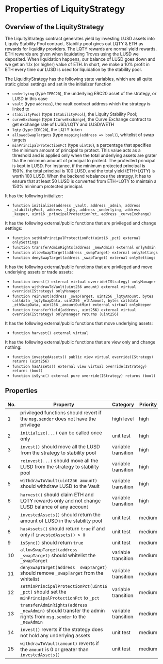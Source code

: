 # Properties of LiquityStrategy

## Overview of the LiquityStrategy

The LiquityStrategy contract generates yield by investing LUSD assets into Liquity Stability Pool contract. Stability pool gives out LQTY & ETH as rewards for liquidity providers. The LQTY rewards are normal yield rewards. ETH rewards are given when liquidating Troves using the LUSD we deposited. When liquidation happens, our balance of LUSD goes down and we get an 1.1x (or higher) value of ETH. In short, we make a 10% profit in ETH every time our LUSD is used for liquidation by the stability pool.

The LiquidityStrategy has the following state variables, which are all quite static global settings and set in the initializer function
* `underlying` (type `IERC20`), the underlying ERC20 asset of the strategy, or LUSD in this case
* `vault` (type `address`), the vault contract address which the strategy is linked to
* `stabilityPool` (type `IStabilityPool`), the Liquity Stability Pool;
* `curveExchange` (type `ICurveExchange`), the Curve Exchange contract to get exchange rate of LUSD/LQTY and LUSD/WETH
* `lqty` (type `IERC20`), the LQTY token
* `allowedSwapTargets` (type `mapping(address => bool)`), whitelist of swap targets
* `minPrincipalProtectionPct` (type `uint16`), a percentage that specifies the minimum amount of principal to protect. This value acts as a threshold and is applied only when the total underlying assets are grater tha the minimum amount of principal to protect. The protected principal is kept in LUSD. For instance, if the minimum protected principal is 150%, the total principal is 100 LUSD, and the total yield (ETH+LQTY) is worth 100 LUSD. When the backend rebalances the strategy, it has to ensure that at least 50 LUSD is converted from ETH+LQTY to maintain a 150% minimum protected principal.

It has the following initializer:
* `function initialize(address _vault, address _admin, address _stabilityPool, address _lqty, address _underlying, address _keeper, uint16 _principalProtectionPct, address _curveExchange)` 

It has the following external/public functions that are privileged and change settings:
* `function setMinPrincipalProtectionPct(uint16 _pct) external onlySettings`
* `function transferAdminRights(address _newAdmin) external onlyAdmin`
* `function allowSwapTarget(address _swapTarget) external onlySettings`
* `function denySwapTarget(address _swapTarget) external onlySettings`

It has the following external/public functions that are privileged and move underlying assets or trade assets:
* `function invest() external virtual override(IStrategy) onlyManager`
* `function withdrawToVault(uint256 amount) external virtual override(IStrategy) onlyManager`
* `function reinvest(address _swapTarget, uint256 _lqtyAmount, bytes calldata _lqtySwapData, uint256 _ethAmount, bytes calldata _ethSwapData, uint256 _amountOutMin) external virtual onlyKeeper`
* `function transferYield(address, uint256) external virtual override(IStrategy) onlyManager returns (uint256)`

It has the following external/public functions that move underlying assets:
* `function harvest() external virtual`

It has the following external/public functions that are view only and change nothing:
* `function investedAssets() public view virtual override(IStrategy) returns (uint256)`
* `function hasAssets() external view virtual override(IStrategy) returns (bool)`
* `function isSync() external pure override(IStrategy) returns (bool)`

## Properties

| No. | Property  | Category | Priority | Specified | Verified | Report |
| ---- | --------  | -------- | -------- | -------- | -------- | -------- |
| 1 | privileged functions should revert if the `msg.sender` does not have the privilege | high level | high | Y | Y | [Link](https://prover.certora.com/output/52311/2c1c9825c45644af873737047c4c5127?anonymousKey=6ef50d9dc3551c650f71ebbfcfcb0af4073011cd)  |
| 2 | `initialize(...)` can be called once only | unit test | high | Y | Y | [Link](https://prover.certora.com/output/52311/2c1c9825c45644af873737047c4c5127?anonymousKey=6ef50d9dc3551c650f71ebbfcfcb0af4073011cd) |
| 3 |`invest()` should move all the LUSD from the strategy to stability pool | variable transition | high | Y | Y | [Link](https://prover.certora.com/output/52311/2c1c9825c45644af873737047c4c5127?anonymousKey=6ef50d9dc3551c650f71ebbfcfcb0af4073011cd) |
| 4 |`reinvest(...)` should move all the LUSD from the strategy to stability pool | variable transition | high | Y | N | [Link](https://prover.certora.com/output/52311/2c1c9825c45644af873737047c4c5127?anonymousKey=6ef50d9dc3551c650f71ebbfcfcb0af4073011cd) |
| 5 |`withdrawToVault(uint256 amount)` should withdraw LUSD to the Vault | variable transition | high | Y | N | [Link](https://prover.certora.com/output/52311/2c1c9825c45644af873737047c4c5127?anonymousKey=6ef50d9dc3551c650f71ebbfcfcb0af4073011cd) |
| 6 |`harvest()` should claim ETH and LQTY rewards only and not change LUSD balance of any account | variable transition | high | Y | Y | [Link](https://prover.certora.com/output/52311/2c1c9825c45644af873737047c4c5127?anonymousKey=6ef50d9dc3551c650f71ebbfcfcb0af4073011cd) |
| 7 |`investedAssets()` should return the amount of LUSD in the stability pool | unit test | medium | Y | Y | [Link](https://prover.certora.com/output/52311/2c1c9825c45644af873737047c4c5127?anonymousKey=6ef50d9dc3551c650f71ebbfcfcb0af4073011cd) |
| 8 |`hasAssets()` should return `true` if and only if `investedAssets() > 0` | unit test | medium | Y | Y | [Link](https://prover.certora.com/output/52311/2c1c9825c45644af873737047c4c5127?anonymousKey=6ef50d9dc3551c650f71ebbfcfcb0af4073011cd) |
| 9 |`isSync()` should return `true` | unit test | medium | Y | Y | [Link](https://prover.certora.com/output/52311/2c1c9825c45644af873737047c4c5127?anonymousKey=6ef50d9dc3551c650f71ebbfcfcb0af4073011cd) |
| 10 |`allowSwapTarget(address _swapTarget)` should whitelist the `_swapTarget` | variable transition | medium | Y | Y | [Link](https://prover.certora.com/output/52311/2c1c9825c45644af873737047c4c5127?anonymousKey=6ef50d9dc3551c650f71ebbfcfcb0af4073011cd) |
| 11 |`denySwapTarget(address _swapTarget)` should remove `_swapTarget` from the whitelist | variable transition | medium | Y | Y | [Link](https://prover.certora.com/output/52311/2c1c9825c45644af873737047c4c5127?anonymousKey=6ef50d9dc3551c650f71ebbfcfcb0af4073011cd) |
| 12 |`setMinPrincipalProtectionPct(uint16 _pct)` should set the `minPrincipalProtectionPct` to `_pct` | variable transition | medium | Y | Y | [Link](https://prover.certora.com/output/52311/2c1c9825c45644af873737047c4c5127?anonymousKey=6ef50d9dc3551c650f71ebbfcfcb0af4073011cd) |
| 13 |`transferAdminRights(address _newAdmin)` should transfer the admin rights from `msg.sender` to the `_newAdmin` | variable transition | medium | Y | Y | [Link](https://prover.certora.com/output/52311/2c1c9825c45644af873737047c4c5127?anonymousKey=6ef50d9dc3551c650f71ebbfcfcb0af4073011cd) |
| 14 |`invest()` reverts if the strategy does not hold any underlying assets | unit test | medium | Y | Y | [Link](https://prover.certora.com/output/52311/2c1c9825c45644af873737047c4c5127?anonymousKey=6ef50d9dc3551c650f71ebbfcfcb0af4073011cd) |
| 15 |`withdrawToVault(amount)` reverts if the `amount` is 0 or greater than `investedAssets()` | unit test | medium | Y | Y | [Link](https://prover.certora.com/output/52311/2c1c9825c45644af873737047c4c5127?anonymousKey=6ef50d9dc3551c650f71ebbfcfcb0af4073011cd) |